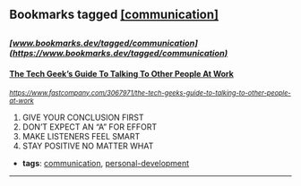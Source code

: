 ## Bookmarks tagged [[communication]](https://www.bookmarks.dev?q=[communication])

_<sup><sup>[www.bookmarks.dev/tagged/communication](https://www.bookmarks.dev/tagged/communication)</sup></sup>_
---
#### [The Tech Geek’s Guide To Talking To Other People At Work](https://www.fastcompany.com/3067971/the-tech-geeks-guide-to-talking-to-other-people-at-work)
_<sup>https://www.fastcompany.com/3067971/the-tech-geeks-guide-to-talking-to-other-people-at-work</sup>_

1. GIVE YOUR CONCLUSION FIRST
2. DON’T EXPECT AN “A” FOR EFFORT
3. MAKE LISTENERS FEEL SMART
4. STAY POSITIVE NO MATTER WHAT
* **tags**: [communication](../tagged/communication.md), [personal-development](../tagged/personal-development.md)
---
